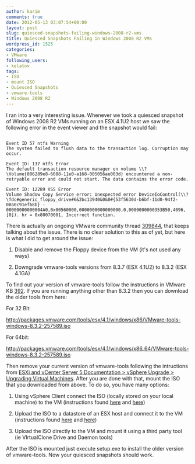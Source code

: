 ```yaml
---
author: karim
comments: true
date: 2012-05-13 03:07:54+00:00
layout: post
slug: quiesced-snapshots-failing-windows-2008-r2-vms
title: Quiesced Snapshots Failing in Windows 2008 R2 VMs
wordpress_id: 1525
categories:
- VMware
following_users:
- kelatov
tags:
- ISO
- mount ISO
- Quiesced Snapshots
- vmware-tools
- Windows 2008 R2
---
```


I ran into a very interesting issue. Whenever we took a quiesced snapshot of Windows 2008 R2 VMs running on an ESX 4.1U2 host we saw the following error in the event viewer and the snapshot would fail:


```

Event ID 57 ntfs Warning
The system failed to flush data to the transaction log. Corruption may occur.

Event ID: 137 ntfs Error
The default transaction resource manager on volume \\?\Volume{806289e8-6088-11e0-a168-005056ae003d} encountered a non-retryable error and could not start. The data contains the error code.

Event ID: 12289 VSS Error
Volume Shadow Copy Service error: Unexpected error DeviceIoControl(\\?\fdc#generic_floppy_drive#6&2bc13940&0&0#{53f5630d-b6bf-11d0-94f2-00a0c91efb8b} - 00000000000004A0,0x00560000,0000000000000000,0,0000000000353B50,4096,[0]). hr = 0x80070001, Incorrect function.

```


There is actually an ongoing VMware community thread [309844](http://communities.vmware.com/thread/309844), that keeps talking about the issue. There is no clear solution to this as of yet, but here is what I did to get around the issue:



	
  1. Disable and remove the Floppy device from the VM (it's not used any ways)

	
  2. Downgrade vmware-tools versions from 8.3.7 (ESX 4.1U2) to 8.3.2 (ESX 4.1GA)


To find out your version of vmware-tools follow the instructions in VMware KB [392](http://kb.vmware.com/kb/392). If you are running anything other than 8.3.2 then you can download the older tools from here:

For 32 Bit:

http://packages.vmware.com/tools/esx/4.1/windows/x86/VMware-tools-windows-8.3.2-257589.iso

For 64bit:

http://packages.vmware.com/tools/esx/4.1/windows/x86_64/VMware-tools-windows-8.3.2-257589.iso

Then remove your current version of vmware-tools following the intructions from [ESXi and vCenter Server 5 Documentation > vSphere Upgrade > Upgrading Virtual Machines](http://pubs.vmware.com/vsphere-50/index.jsp?topic=%2Fcom.vmware.vsphere.upgrade.doc_50%2FGUID-6F7BE33A-3B8A-4C57-9C35-656CE05BE22D.html). After you are done with that, mount the ISO that you downloaded from above. To do so, you have many options:



	
  1. Using vSphere Client connect the ISO (locally stored on your local machine) to the VM (instructions found [here](http://pubs.vmware.com/vsphere-4-esx-vcenter/index.jsp?topic=/com.vmware.vsphere.webaccess.doc_40_u1/managing_virtual_machines/t_connect_client_device_image_files_to_a_virtual_machine.html) and [here](http://pubs.vmware.com/vsphere-4-esx-vcenter/index.jsp?topic=/com.vmware.vsphere.bsa.doc_40/vc_admin_guide/virtual_machine_configuration/t_change_the_dvd_cd-rom_drive_configuration.html))

	
  2. Upload the ISO to a datastore of an ESX host and connect it to the VM (instructions found [here](http://pubs.vmware.com/vsphere-4-esx-vcenter/index.jsp?topic=/com.vmware.vsphere.webaccess.doc_40_u1/managing_virtual_machines/t_use_an_iso_image_for_the_new_cd_dvd_drive.html) and [here](http://pubs.vmware.com/vsphere-4-esx-vcenter/index.jsp?topic=/com.vmware.vsphere.bsa.doc_40/vc_admin_guide/virtual_machine_configuration/t_change_the_dvd_cd-rom_drive_configuration.html))

	
  3. Upload the ISO directly to the VM and mount it using a third party tool (ie VIrtualClone Drive and Daemon tools)


After the ISO is mounted just execute setup.exe to install the older version of vmware-tools. Now your quiesced snapshots should work.
